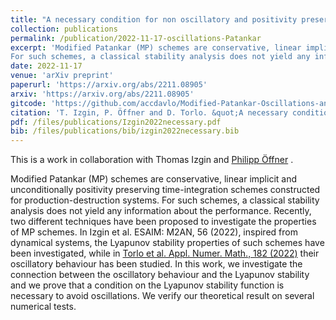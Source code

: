 ```yaml
---
title: "A necessary condition for non oscillatory and positivity preserving time-integration schemes"
collection: publications
permalink: /publication/2022-11-17-oscillations-Patankar
excerpt: 'Modified Patankar (MP) schemes are conservative, linear implicit and unconditionally positivity preserving time-integration schemes constructed for production-destruction systems. 
For such schemes, a classical stability analysis does not yield any information about the performance. Recently, two different techniques have been proposed to investigate the properties of MP schemes. In Izgin et al. ESAIM: M2AN, 56 (2022), inspired from dynamical systems, the Lyapunov stability properties of such schemes have been investigated, while in [Torlo et al. Appl. Numer. Math., 182 (2022)](/publication/2021-08-18-stability-patankar) their oscillatory behaviour has been studied. In this work, we investigate the connection between the oscillatory behaviour and the Lyapunov stability and we prove that a condition on the Lyapunov stability function is necessary to avoid oscillations. We verify our theoretical result on several numerical tests.'
date: 2022-11-17
venue: 'arXiv preprint'
paperurl: 'https://arxiv.org/abs/2211.08905'
arxiv: 'https://arxiv.org/abs/2211.08905'
gitcode: 'https://github.com/accdavlo/Modified-Patankar-Oscillations-and-Lyapunov-Stability'
citation: 'T. Izgin, P. Öffner and D. Torlo. &quot;A necessary condition for non oscillatory and positivity preserving time-integration schemes.&quot; (2022) <i>arXiv preprint</i>, arXiv:2211.08905.'
pdf: /files/publications/Izgin2022necessary.pdf
bib: /files/publications/bib/izgin2022necessary.bib
---
```

This is a work in collaboration with Thomas Izgin and  [Philipp Öffner](https://philippoeffner.de/) .

Modified Patankar (MP) schemes are conservative, linear implicit and unconditionally positivity preserving time-integration schemes constructed for production-destruction systems. 
For such schemes, a classical stability analysis does not yield any information about the performance. Recently, two different techniques have been proposed to investigate the properties of MP schemes. In Izgin et al. ESAIM: M2AN, 56 (2022), inspired from dynamical systems, the Lyapunov stability properties of such schemes have been investigated, while in [Torlo et al. Appl. Numer. Math., 182 (2022)](/publication/2021-08-18-stability-patankar) their oscillatory behaviour has been studied. In this work, we investigate the connection between the oscillatory behaviour and the Lyapunov stability and we prove that a condition on the Lyapunov stability function is necessary to avoid oscillations. We verify our theoretical result on several numerical tests.

